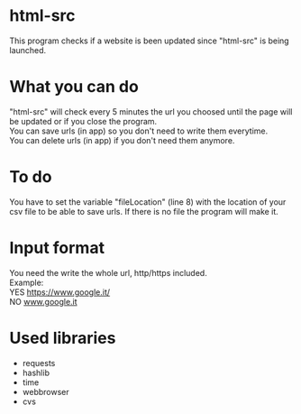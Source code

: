 # html-src
This program checks if a website is been updated since "html-src" is being launched.

# What you can do
"html-src" will check every 5 minutes the url you choosed until the page will be updated or if you close the program.  
You can save urls (in app) so you don't need to write them everytime.  
You can delete urls (in app) if you don't need them anymore.

# To do
You have to set the variable "fileLocation" (line 8) with the location of your csv file to be able to save urls. If there is no file the program will make it.

# Input format
You need the write the whole url, http/https included.  
Example:  
YES https://www.google.it/  
NO  www.google.it  

# Used libraries
* requests
* hashlib
* time
* webbrowser
* cvs
